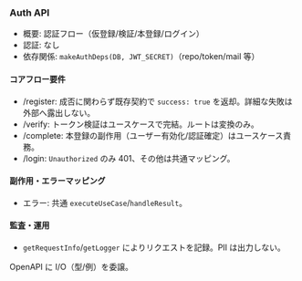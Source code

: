 ### Auth API

- 概要: 認証フロー（仮登録/検証/本登録/ログイン）
- 認証: なし
- 依存関係: `makeAuthDeps(DB, JWT_SECRET)`（repo/token/mail 等）

#### コアフロー要件
- /register: 成否に関わらず既存契約で `success: true` を返却。詳細な失敗は外部へ露出しない。
- /verify: トークン検証はユースケースで完結。ルートは変換のみ。
- /complete: 本登録の副作用（ユーザー有効化/認証確定）はユースケース責務。
- /login: `Unauthorized` のみ 401、その他は共通マッピング。

#### 副作用・エラーマッピング
- エラー: 共通 `executeUseCase`/`handleResult`。

#### 監査・運用
- `getRequestInfo`/`getLogger` によりリクエストを記録。PII は出力しない。

OpenAPI に I/O（型/例）を委譲。


